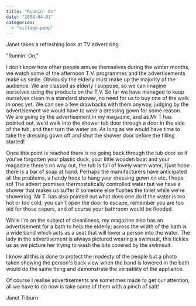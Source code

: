 ```yaml
---
title: "Runnin' On"
date: "2004-04-01"
categories: 
  - "village-pump"
---
```


Janet takes a refreshing look at TV advertising

"Runnin' On,"

I don't know how other people amuse themselves during the winter months, we watch some of the afternoon T.V. programmes and the advertisements make us smile. Obviously the elderly must make up the majority of the audience. We are classed as elderly I suppose, so we can imagine ourselves using the products on the T.V. So far we have managed to keep ourselves clean in a standard shower, no need for us to buy one of the walk in ones yet. We can see a few drawbacks with them anyway, judging by the advertisement we would have to wear a dressing gown for some reason. We are going by the advertisement in my magazine, and as Mr T has pointed out, we'd walk into the shower tub door through a door in the side of the tub, and then turn the water on. As long as we would have time to take the dressing gown off and shut the shower door before the filling started!

Once this point is reached there is no going back through the tub door so if you've forgotten your plastic duck, your little wooden boat and your magazine there's no way out, the tub is full of lovely warm water, I just hope there is a bar of soap at hand. Perhaps the manufacturers have anticipated all the problems, a handy hook to hang your dressing gown on etc. I hope so! The advert promises thermostatically controlled water but we have a shower that makes us suffer if someone else flushes the toilet while we're showering. Mr T. has also pointed out what does one do if the water is too hot or too cold, you can't open the door to escape, remember you are too old for those capers, and of course your bathroom would be flooded.

While I'm on the subject of cleanliness, my magazine also has an advertisement for a bath to help the elderly; across the width of the bath is a wide band which acts as a seat that will lower a person into the water. The lady in the advertisement is always pictured wearing a swimsuit, this tickles us as we picture her trying to wash the bits covered by the swimsuit.

I know all this is done to protect the modesty of the people but a photo taken showing the person's back view when the band is lowered in the bath would do the same thing and demonstrate the versatility of the appliance.

Of course I realise advertisements are sometimes made to get our attention, all we have to do now is take some of them with a pinch of salt!

Janet Tilburn
